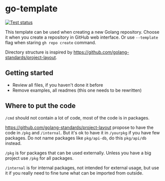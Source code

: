 # go-template

[![Test status](https://github.com/inc4/go-template/workflows/Checks/badge.svg)](https://github.com/inc4/go-template/actions?query=workflow%3A%22Checks%22)

This template can be used when creating a new Golang repository. Choose it when
you create a repository in GitHub web interface. Or use `--template` flag when
staring `gh repo create` command.

Directory structure is inspired by https://github.com/golang-standards/project-layout.

## Getting started

- Review all files, if you haven't done it before
- Remove examples, all readmes (this one needs to be rewritten)

## Where to put the code

`/cmd` should not contain a lot of code, most of the code is in packages.

https://github.com/golang-standards/project-layout propose to have the code
in `/pkg` and `/internal`. But it's ok to have it in `/yourpkg` if you have few
packages. Do not name packages like `pkg/api-db`, do this `pkg/api/db` instead.

`/pkg` is for packages that can be used externally. Unless you have a big
project use `/pkg` for all packages.

`/internal` is for internal packages, not intended for external usage, but
use it if you really need to fine tune what can be imported from outside.
